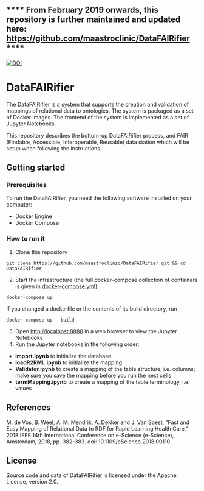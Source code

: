 **** From February 2019 onwards, this repository is further maintained and updated here: https://github.com/maastroclinic/DataFAIRifier ****
---
[![DOI](https://zenodo.org/badge/148640971.svg)](https://zenodo.org/badge/latestdoi/148640971)

# DataFAIRifier
The DataFAIRifier is a system that supports the creation and validation of mappings of relational data to ontologies. The system is packaged as a set of Docker images. The frontend of the system is implemented as a set of Jupyter Notebooks.

This repository describes the bottom-up DataFAIRifier process, and FAIR (Findable, Accessible, Interoperable, Reusable) data station which will be setup when following the instructions.

## Getting started

### Prerequisites
To run the DataFAIRifier, you need the following software installed on your computer:
* Docker Engine
* Docker Compose

### How to run it
1. Clone this repository
```
git clone https://github.com/maastroclinic/DataFAIRifier.git && cd DataFAIRifier
```
2. Start the infrastructure (the full docker-compose collection of containers is given in [docker-compose.yml](docker-compose.yml))
```
docker-compose up
```
If you changed a dockerfile or the contents of its build directory, run  
```
docker-compose up --build
```
3. Open [http://localhost:8888](http://localhost:8888) in a web browser to view the Jupyter Notebooks
4. Run the Jupyter notebooks in the following order:
  * **import.ipynb** to initialize the database
  * **loadR2RML.ipynb** to initialize the mapping
  * **Validator.ipynb** to create a mapping of the table structure, i.e. columns; 
    make sure you save the mapping before you run the next cells  
  * **termMapping.ipynb** to create a mapping of the table terminology, i.e. values

## References
M. de Vos, B. Weel, A. M. Mendrik, A. Dekker and J. Van Soest, "Fast and Easy Mapping of Relational Data to RDF for Rapid Learning Health Care," 2018 IEEE 14th International Conference on e-Science (e-Science), Amsterdam, 2018, pp. 382-383. doi: 10.1109/eScience.2018.00110

## License
Source code and data of DataFAIRifier is licensed under the Apache License, version 2.0.
